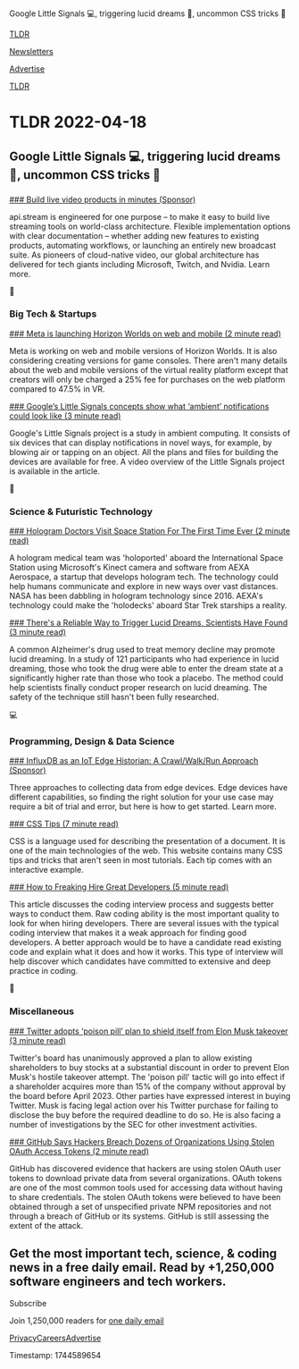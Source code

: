 Google Little Signals 💻, triggering lucid dreams 💭, uncommon CSS tricks 🎨

[TLDR](/)

[Newsletters](/newsletters)

[Advertise](https://advertise.tldr.tech/)

[TLDR](/)

# TLDR 2022-04-18

## Google Little Signals 💻, triggering lucid dreams 💭, uncommon CSS tricks 🎨

### 

[### Build live video products in minutes (Sponsor)](https://api.stream?utm_source=tldr&utm_medium=newsletter-paid&utm_campaign=041822-primary)

api.stream is engineered for one purpose – to make it easy to build live streaming tools on world-class architecture. Flexible implementation options with clear documentation – whether adding new features to existing products, automating workflows, or launching an entirely new broadcast suite. As pioneers of cloud-native video, our global architecture has delivered for tech giants including Microsoft, Twitch, and Nvidia. Learn more.

📱

### Big Tech & Startups

[### Meta is launching Horizon Worlds on web and mobile (2 minute read)](https://9to5mac.com/2022/04/15/meta-is-launching-horizon-worlds-on-web-and-mobile/?utm_source=tldrnewsletter)

Meta is working on web and mobile versions of Horizon Worlds. It is also considering creating versions for game consoles. There aren't many details about the web and mobile versions of the virtual reality platform except that creators will only be charged a 25% fee for purchases on the web platform compared to 47.5% in VR.

[### Google’s Little Signals concepts show what ‘ambient’ notifications could look like (3 minute read)](https://www.theverge.com/2022/4/15/23026074/google-little-signals-concept-diy-build-ambient-notifications?utm_source=tldrnewsletter)

Google's Little Signals project is a study in ambient computing. It consists of six devices that can display notifications in novel ways, for example, by blowing air or tapping on an object. All the plans and files for building the devices are available for free. A video overview of the Little Signals project is available in the article.

🚀

### Science & Futuristic Technology

[### Hologram Doctors Visit Space Station For The First Time Ever (2 minute read)](https://futurism.com/the-byte/hologram-doctors-space-station?utm_source=tldrnewsletter)

A hologram medical team was 'holoported' aboard the International Space Station using Microsoft's Kinect camera and software from AEXA Aerospace, a startup that develops hologram tech. The technology could help humans communicate and explore in new ways over vast distances. NASA has been dabbling in hologram technology since 2016. AEXA's technology could make the 'holodecks' aboard Star Trek starships a reality.

[### There's a Reliable Way to Trigger Lucid Dreams, Scientists Have Found (3 minute read)](https://www.sciencealert.com/there-s-a-reliable-way-to-trigger-lucid-dreams-scientists-have-found?utm_source=tldrnewsletter)

A common Alzheimer's drug used to treat memory decline may promote lucid dreaming. In a study of 121 participants who had experience in lucid dreaming, those who took the drug were able to enter the dream state at a significantly higher rate than those who took a placebo. The method could help scientists finally conduct proper research on lucid dreaming. The safety of the technique still hasn't been fully researched.

💻

### Programming, Design & Data Science

[### InfluxDB as an IoT Edge Historian: A Crawl/Walk/Run Approach (Sponsor)](https://www.influxdata.com/blog/influxdb-iot-edge-historian-crawl-walk-run-approach/?utm_source=vendor&utm_medium=referral&utm_campaign=2022-04-18_spnsr-nl_iot-edge-historian-approach&utm_content=tldr)

Three approaches to collecting data from edge devices. Edge devices have different capabilities, so finding the right solution for your use case may require a bit of trial and error, but here is how to get started. Learn more.

[### CSS Tips (7 minute read)](https://markodenic.com/css-tips/?source=reddit?utm_source=tldrnewsletter)

CSS is a language used for describing the presentation of a document. It is one of the main technologies of the web. This website contains many CSS tips and tricks that aren't seen in most tutorials. Each tip comes with an interactive example.

[### How to Freaking Hire Great Developers (5 minute read)](https://freakingrectangle.wordpress.com/2022/04/15/how-to-freaking-hire-great-developers/?utm_source=tldrnewsletter)

This article discusses the coding interview process and suggests better ways to conduct them. Raw coding ability is the most important quality to look for when hiring developers. There are several issues with the typical coding interview that makes it a weak approach for finding good developers. A better approach would be to have a candidate read existing code and explain what it does and how it works. This type of interview will help discover which candidates have committed to extensive and deep practice in coding.

🎁

### Miscellaneous

[### Twitter adopts ‘poison pill’ plan to shield itself from Elon Musk takeover (3 minute read)](https://www.theguardian.com/technology/2022/apr/15/twitter-poison-pill-elon-musk-takeover?utm_source=tldrnewsletter)

Twitter's board has unanimously approved a plan to allow existing shareholders to buy stocks at a substantial discount in order to prevent Elon Musk's hostile takeover attempt. The 'poison pill' tactic will go into effect if a shareholder acquires more than 15% of the company without approval by the board before April 2023. Other parties have expressed interest in buying Twitter. Musk is facing legal action over his Twitter purchase for failing to disclose the buy before the required deadline to do so. He is also facing a number of investigations by the SEC for other investment activities.

[### GitHub Says Hackers Breach Dozens of Organizations Using Stolen OAuth Access Tokens (2 minute read)](https://thehackernews.com/2022/04/github-says-hackers-breach-dozens-of.html?utm_source=tldrnewsletter)

GitHub has discovered evidence that hackers are using stolen OAuth user tokens to download private data from several organizations. OAuth tokens are one of the most common tools used for accessing data without having to share credentials. The stolen OAuth tokens were believed to have been obtained through a set of unspecified private NPM repositories and not through a breach of GitHub or its systems. GitHub is still assessing the extent of the attack.

## Get the most important tech, science, & coding news in a free daily email. Read by +1,250,000 software engineers and tech workers.

Subscribe

Join 1,250,000 readers for [one daily email](/api/latest/tech)

[Privacy](/privacy)[Careers](https://jobs.ashbyhq.com/tldr.tech)[Advertise](/tech/advertise)

Timestamp: 1744589654